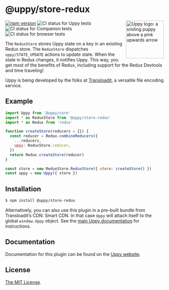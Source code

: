 # @uppy/store-redux

<img src="https://uppy.io/img/logo.svg" width="120" alt="Uppy logo: a smiling puppy above a pink upwards arrow" align="right">

[![npm version](https://img.shields.io/npm/v/@uppy/store-redux.svg?style=flat-square)](https://www.npmjs.com/package/@uppy/store-redux)
![CI status for Uppy tests](https://github.com/transloadit/uppy/workflows/Tests/badge.svg)
![CI status for Companion tests](https://github.com/transloadit/uppy/workflows/Companion/badge.svg)
![CI status for browser tests](https://github.com/transloadit/uppy/workflows/End-to-end%20tests/badge.svg)

The `ReduxStore` stores Uppy state on a key in an existing Redux store. The
`ReduxStore` dispatches `uppy/STATE_UPDATE` actions to update state. When the
state in Redux changes, it notifies Uppy. This way, you get most of the benefits
of Redux, including support for the Redux Devtools and time traveling!

Uppy is being developed by the folks at [Transloadit](https://transloadit.com),
a versatile file encoding service.

## Example

```js
import Uppy from '@uppy/core'
import * as ReduxStore from '@uppy/store-redux'
import * as Redux from 'redux'

function createStore(reducers = {}) {
  const reducer = Redux.combineReducers({
    ...reducers,
    uppy: ReduxStore.reducer,
  })
  return Redux.createStore(reducer)
}

const store = new ReduxStore.ReduxStore({ store: createStore() })
const uppy = new Uppy({ store })
```

## Installation

```bash
$ npm install @uppy/store-redux
```

Alternatively, you can also use this plugin in a pre-built bundle from
Transloadit’s CDN: Smart CDN. In that case `Uppy` will attach itself to the
global `window.Uppy` object. See the
[main Uppy documentation](https://uppy.io/docs/#Installation) for instructions.

## Documentation

Documentation for this plugin can be found on the
[Uppy website](https://uppy.io/docs/stores#ReduxStore).

## License

[The MIT License](./LICENSE).
